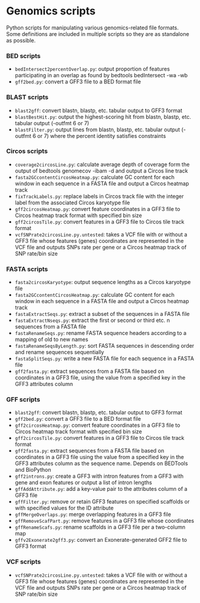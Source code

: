 # Genomics scripts
Python scripts for manipulating various genomics-related file formats. \
Some definitions are included in multiple scripts so they are as standalone
as possible.

### BED scripts
* `bedIntersect2percentOverlap.py`: output proportion of features participating in an overlap as found by bedtools bedIntersect -wa -wb
* `gff2bed.py`: convert a GFF3 file to a BED format file

### BLAST scripts
* `blast2gff`: convert blastn, blastp, etc. tabular output to GFF3 format
* `blastBestHit.py`: output the highest-scoring hit from blastn, blastp, etc. tabular output (-outfmt 6 or 7)
* `blastFilter.py`: output lines from blastn, blastp, etc. tabular output (-outfmt 6 or 7) where the percent identity satisfies constraints

### Circos scripts
* `coverage2circosLine.py`: calculate average depth of coverage form the output of bedtools genomecov -ibam <bam> -d and output a Circos line track
* `fasta2GCcontentCircosHeatmap.py`: calculate GC content for each window in each sequence in a FASTA file and output a Circos heatmap track
* `fixTrackLabels.py`: replace labels in Circos track file with the integer label from the associated Circos karyotype file
* `gff2circosHeatmap.py`: convert feature coordinates in a GFF3 file to Circos heatmap track format with specified bin size
* `gff2circosTile.py`: convert features in a GFF3 file to Circos tile track format
* `vcfSNPrate2circosLine.py.untested`: takes a VCF file with or without a GFF3 file whose features (genes) coordinates are represented in the VCF file and outputs SNPs rate per gene or a Circos heatmap track of SNP rate/bin size

### FASTA scripts
* `fasta2circosKaryotype`: output sequence lengths as a Circos karyotype file
* `fasta2GCcontentCircosHeatmap.py`: calculate GC content for each window in each sequence in a FASTA file and output a Circos heatmap track
* `fastaExtractSeqs.py`: extract a subset of the sequences in a FASTA file
* `fastaExtractNseqs.py`: extract the first or second or third etc.  n sequences from a FASTA file
* `fastaRenameSeqs.py`: rename FASTA sequence headers according to a mapping of old to new names
* `fastaRenameSeqsByLength.py`: sort FASTA sequences in descending order and rename sequences sequentially
* `fastaSplitSeqs.py`: write a new FASTA file for each sequence in a FASTA file
* `gff2fasta.py`: extract sequences from a FASTA file based on coordinates in a GFF3 file, using the value from a specified key in the GFF3 attributes column

### GFF scripts
* `blast2gff`: convert blastn, blastp, etc. tabular output to GFF3 format
* `gff2bed.py`: convert a GFF3 file to a BED format file
* `gff2circosHeatmap.py`: convert feature coordinates in a GFF3 file to Circos heatmap track format with specified bin size
* `gff2circosTile.py`: convert features in a GFF3 file to Circos tile track format
* `gff2fasta.py`: extract sequences from a FASTA file based on coordinates in a GFF3 file using the value from a specified key in the GFF3 attributes column as the sequence name. Depends on BEDTools and BioPython
* `gff2introns.py`: create a GFF3 with intron features from a GFF3 with gene and exon features or output a list of intron lengths
* `gffAddAttribute.py`: add a key-value pair to the attributes column of a GFF3 file
* `gffFilter.py`: remove or retain GFF3 features on specified scaffolds or with specified values for the ID attribute
* `gffMergeOverlaps.py`: merge overlapping features in a GFF3 file
* `gffRemoveScafPart.py`: remove features in a GFF3 file whose coordinates
* `gffRenameScafs.py`: rename scaffolds in a GFF3 file per a two-column map
* `gffv2Exonerate2gff3.py`: convert an Exonerate-generated GFF2 file to GFF3 format

### VCF scripts
* `vcfSNPrate2circosLine.py.untested`: takes a VCF file with or without a GFF3 file whose features (genes) coordinates are represented in the VCF file and outputs SNPs rate per gene or a Circos heatmap track of SNP rate/bin size
